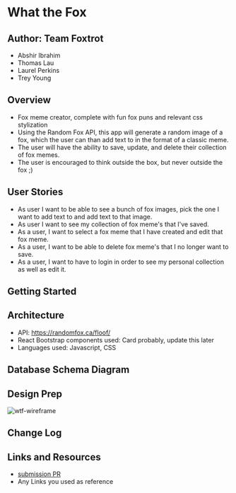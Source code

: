 # What the Fox

## Author: Team Foxtrot

* Abshir Ibrahim
* Thomas Lau
* Laurel Perkins
* Trey Young

## Overview

* Fox meme creator, complete with fun fox puns and relevant css stylization
* Using the Random Fox API, this app will generate a random image of a fox, which the user can than add text to in the format of a classic meme.
* The user will have the ability to save, update, and delete their collection of fox memes.
* The user is encouraged to think outside the box, but never outside the fox ;)

## User Stories
* As user I want to be able to see a bunch of fox images, pick the one I want to add text to and add text to that image. 
* As user I want to see my collection of fox meme's that I've saved.
* As a user, I want to select a fox meme that I have created and edit that fox meme. 
* As a user, I want to be able to delete fox meme's that I no longer want to save. 
* As a user, I want to have to login in order to see my personal collection as well as edit it.

## Getting Started
<!-- What are the steps that a user must take in order to build this app on their own machine and get it running? -->

## Architecture

* API: <https://randomfox.ca/floof/>
* React Bootstrap components used: Card probably, update this later
* Languages used: Javascript, CSS

## Database Schema Diagram

## Design Prep

![wtf-wireframe](https://user-images.githubusercontent.com/123340286/226435021-4f1298ec-3626-4a21-b914-e67832bcad8b.jpg)

## Change Log

## Links and Resources

* [submission PR](http://xyz.com)
* Any Links you used as reference
